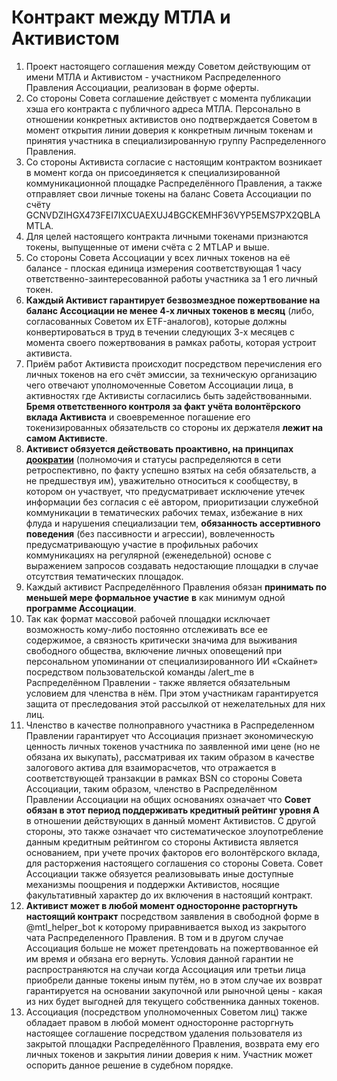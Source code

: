 # Контракт между МТЛА и Активистом

1. Проект настоящего соглашения между Советом действующим от имени МТЛА и Активистом - участником Распределенного
   Правления Ассоциации, реализован в форме оферты.
2. Со стороны Совета соглашение действует с момента публикации хэша его контракта с публичного адреса МТЛА. Персонально
   в отношении конкретных активистов оно подтверждается Советом в момент открытия линии доверия к конкретным личным
   токенам и принятия участника в специализированную группу Распределенного Правления.
3. Со стороны Активиста согласие с настоящим контрактом возникает в момент когда он присоединяется к специализированной
   коммуникационной площадке Распределённого Правления, а также отправляет свои личные токены на баланс Совета
   Ассоциации по счёту GCNVDZIHGX473FEI7IXCUAEXUJ4BGCKEMHF36VYP5EMS7PX2QBLAMTLA.
4. Для целей настоящего контракта личными токенами признаются токены, выпущенные от имени счёта с 2 MTLAP и выше.
5. Со стороны Совета Ассоциации у всех личных токенов на её балансе - плоская единица измерения соответствующая 1 часу
   ответственно-заинтересованной работы участника за 1 его личный токен.
6. **Каждый Активист гарантирует безвозмездное пожертвование на баланс Ассоциации не менее 4-х личных токенов в 
   месяц** (либо, согласованных Советом их ETF-аналогов), которые должны конвертироваться в труд в течении следующих 3-х
   месяцев с момента своего пожертвования в рамках работы, которая устроит активиста.
7. Приём работ Активиста происходит посредством перечисления его личных токенов на его счёт эмиссии, за техническую
   организацию чего отвечают уполномоченные Советом Ассоциации лица, в активностях где Активисты согласились быть
   задействованными. **Бремя ответственного контроля за факт учёта волонтёрского вклада Активиста** и своевременное
   погашение его токенизированных обязательств со стороны их держателя **лежит на самом Активисте**.
8. **Активист обязуется действовать проактивно, на принципах
   [доократии](https://communitywiki-org.translate.goog/wiki/DoOcracy?_x_tr_sl=en&_x_tr_tl=ru&_x_tr_hl=ru&_x_tr_pto=wapp)**
   (полномочия и статусы распределяются в сети ретроспективно, по факту успешно взятых на себя обязательств, а не
   предшествуя им), уважительно относиться к сообществу, в котором он участвует, что предусматривает исключение утечек
   информации без согласия с её автором, приоритизации служебной коммуникации в тематических рабочих темах, избежание в
   них флуда и нарушения специализации тем, **обязанность ассертивного поведения** (без пассивности и агрессии),
   вовлеченность предусматривающую участие в профильных рабочих коммуникациях на регулярной (еженедельной) основе с
   выражением запросов создавать недостающие площадки в случае отсутствия тематических площадок.
9. Каждый активист Распределённого Правления обязан **принимать по меньшей мере формальное участие** **в** как минимум одной 
   **программе Ассоциации**.
10. Так как формат массовой рабочей площадки исключает возможность кому-либо постоянно отслеживать все ее содержимое, а
    связность критически значима для выживания свободного общества, включение личных оповещений при персональном
    упоминании от специализированного ИИ «Скайнет» посредством пользовательской команды /alert_me в Распределённом
    Правлении - также является обязательным условием для членства в нём. При этом участникам гарантируется защита от
    преследования этой рассылкой от нежелательных для них лиц.
11. Членство в качестве полноправного участника в Распределенном Правлении гарантирует что Ассоциация признает
    экономическую ценность личных токенов участника по заявленной ими цене (но не обязана их выкупать), рассматривая их
    таким образом в качестве залогового актива для взаиморасчетов, что отражается в соответствующей транзакции в рамках
    BSN со стороны Совета Ассоциации, таким образом, членство в Распределённом Правлении Ассоциации на общих основаниях
    означает что **Совет обязан в этот период поддерживать кредитный рейтинг уровня А** в отношении действующих в данный
    момент Активистов. С другой стороны, это также означает что систематическое злоупотребление данным кредитным
    рейтингом со стороны Активиста является основанием, при учете прочих факторов его волонтёрского вклада, для
    расторжения настоящего соглашения со стороны Совета. Совет Ассоциации также обязуется реализовывать иные доступные
    механизмы поощрения и поддержки Активистов, носящие факультативный характер до их включения в настоящий контракт.
12. **Активист может в любой момент односторонне расторгнуть настоящий контракт** посредством заявления в свободной
    форме в @mtl_helper_bot к которому приравнивается выход из закрытого чата Распределенного Правления. В том и в
    другом случае Ассоциация больше не может претендовать на пожертвованное ей им время и обязана его вернуть. Условия
    данной гарантии не распространяются на случаи когда Ассоциация или третьи лица приобрели данные токены иным путём,
    но в этом случае их возврат гарантируется на основании закупочной или рыночной цены - какая из них будет выгодней
    для текущего собственника данных токенов.
14. Ассоциация (посредством уполномоченных Советом лиц) также обладает правом в любой момент односторонне расторгнуть
    настоящее соглашение посредством удаления пользователя из закрытой площадки Распределённого Правления, возврата ему
    его личных токенов и закрытия линии доверия к ним. Участник может оспорить данное решение в судебном порядке.
